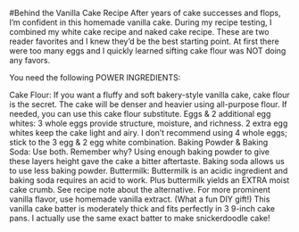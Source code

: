 #Behind the Vanilla Cake Recipe
After years of cake successes and flops, I’m confident in this homemade vanilla cake. During my recipe testing, I combined my white cake recipe and naked cake recipe. These are two reader favorites and I knew they’d be the best starting point. At first there were too many eggs and I quickly learned sifting cake flour was NOT doing any favors.

You need the following POWER INGREDIENTS:

Cake Flour: If you want a fluffy and soft bakery-style vanilla cake, cake flour is the secret. The cake will be denser and heavier using all-purpose flour. If needed, you can use this cake flour substitute.
Eggs & 2 additional egg whites: 3 whole eggs provide structure, moisture, and richness. 2 extra egg whites keep the cake light and airy. I don’t recommend using 4 whole eggs; stick to the 3 egg & 2 egg white combination.
Baking Powder & Baking Soda: Use both. Remember why? Using enough baking powder to give these layers height gave the cake a bitter aftertaste. Baking soda allows us to use less baking powder.
Buttermilk: Buttermilk is an acidic ingredient and baking soda requires an acid to work. Plus buttermilk yields an EXTRA moist cake crumb. See recipe note about the alternative.
For more prominent vanilla flavor, use homemade vanilla extract. (What a fun DIY gift!) This vanilla cake batter is moderately thick and fits perfectly in 3 9-inch cake pans. I actually use the same exact batter to make snickerdoodle cake!
